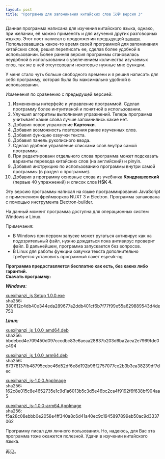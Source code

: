 ```yaml
---
layout: post
title: "Программа для запоминания китайских слов 汉字 версия 3"
---
```


Данная программа написана для изучения китайского языка, однако, при желании, её можно применять и для изучения других разговорных языков. Этот пост написал в продолжении предыдущей <a href="/2022/11/05/xuexihanzi2.html" target="_blank" >записи</a>. Попользовавшись какое-то время своей программой для запоминания китайских слов, решил переписать ее, сделав более удобной в использовании. Более ранняя версия программы становилась неудобной в использовании с увелечением количества изучаемых слов, так же в ней отсутсвовали некоторые нужные мне функции.

У меня стало чуть больше свободного времени и я решил написать для себя программу, которая была бы максимально удобной в использовании. 

Изменения по сравнению с предыдущей версией:
<ol>
<li>Измененены интерфейс и управление программой. Сделал программу более интуитивной и понятной в использовании.</li>
<li>Улучшил алгоритмы выполнения упражнений. Теперь программа учитывает какие слова лучше запомнились какие нет.</li>
<li>Добавил новое упражнение <b>Карточки</b>.</li>
<li>Добавил возможность повторения ранее изученных слов.</li>
<li>Добавил функцию озвучки текста.</li>
<li>Добавил панель рукописного ввода.</li>
<li>Сделал удобное управление списками слов внутри самой программы.</li>
<li>При редактировани отдельного слова программа может подсказать варианты перевода китайских слов (на английский) и pinyin.</li>
<li>Добавил инструкцию по использованию программы внутри самой программы (в раздел о программе).</li>
<li>Добавил в программу основные слова из учебника <b>Кондрашевский</b> (первые 40 упражнений) и список слов <b>HSK 4</b>.</li>
</ol>

Эту версию программы написал на языке программирования JavaScript с применением фреймворков NUXT 3 и Electron. Программа запакована с помощью инструмента Electron-builder.

На данный момент программа доступна для операционных систем Windows и Linux. 

Примечания: 
<ul>
<li>В Windows при первом запуске может ругаться антивирус как на подозрительный файл, нужно дождаться пока антивирус проверит файл. В дальнейшем, программа запускается без вопросов.</li>
<li>В Linux для работы функции озвучки текста дополнительно требуется установить програмный пакет espeak-ng</li>
</ul>

<b>Программа предоставляется бесплатно как есть, без каких либо гарантий.</b> <br/>
<b>Скачать программу:</b>

<b><i>Windows:</i></b>

<a href="/assets/fordownload/xuexihanzi_js/xuexihanzi_js Setup 1.0.0.exe">xuexihanzi_js Setup 1.0.0.exe</a>&nbsp;
<br/>sha256: 380612c4db40e344eda289677a2ddb401cf6b7f77f99e55a629889543d4de750

<b><i>Linux:</i></b>

<a href="/assets/fordownload/xuexihanzi_js/xuexihanzi_js_1.0.0_amd64.deb">xuexihanzi_js_1.0.0_amd64.deb</a>&nbsp;
<br/>sha256: bbdebcd4e709450d097cccdbc83e6aeaa28837b203d6ba2aea2e7969fde0c494

<a href="/assets/fordownload/xuexihanzi_js/xuexihanzi_js_1.0.0_arm64.deb">xuexihanzi_js_1.0.0_arm64.deb</a>&nbsp;
<br/>sha256: 67378137fb48795cebc46d52df6e8d192b96f2757077ce2b3b3ea38239df7dec

<a href="/assets/fordownload/xuexihanzi_js/xuexihanzi_js-1.0.0.AppImage">xuexihanzi_js-1.0.0.AppImage</a>&nbsp;
<br/>sha256: 162c8e015c8e4652735e1c9d1a6013b5c3d5e46bc2ca4f9192f6f638bf904aa5

<a href="/assets/fordownload/xuexihanzi_js/xuexihanzi_js-1.0.0-arm64.AppImage">xuexihanzi_js-1.0.0-arm64.AppImage</a>&nbsp;
<br/>sha256: f5a28c08ebbb0e2058e4ff340a8c6d41a40ec9c1945897899eb50ac9d3337062

Программу писал для личного пользования. Но, надеюсь, для Вас эта программа тоже окажется полезной. Удачи в изучении китайского языка.

再见。